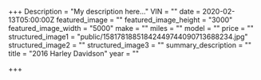 +++
Description = "My description here..."
VIN = ""
date = 2020-02-13T05:00:00Z
featured_image = ""
featured_image_height = "3000"
featured_image_width = "5000"
make = ""
miles = ""
model = ""
price = ""
structured_image1 = "public/15817818851842449744090713688234.jpg"
structured_image2 = ""
structured_image3 = ""
summary_description = ""
title = "2016 Harley Davidson"
year = ""

+++
